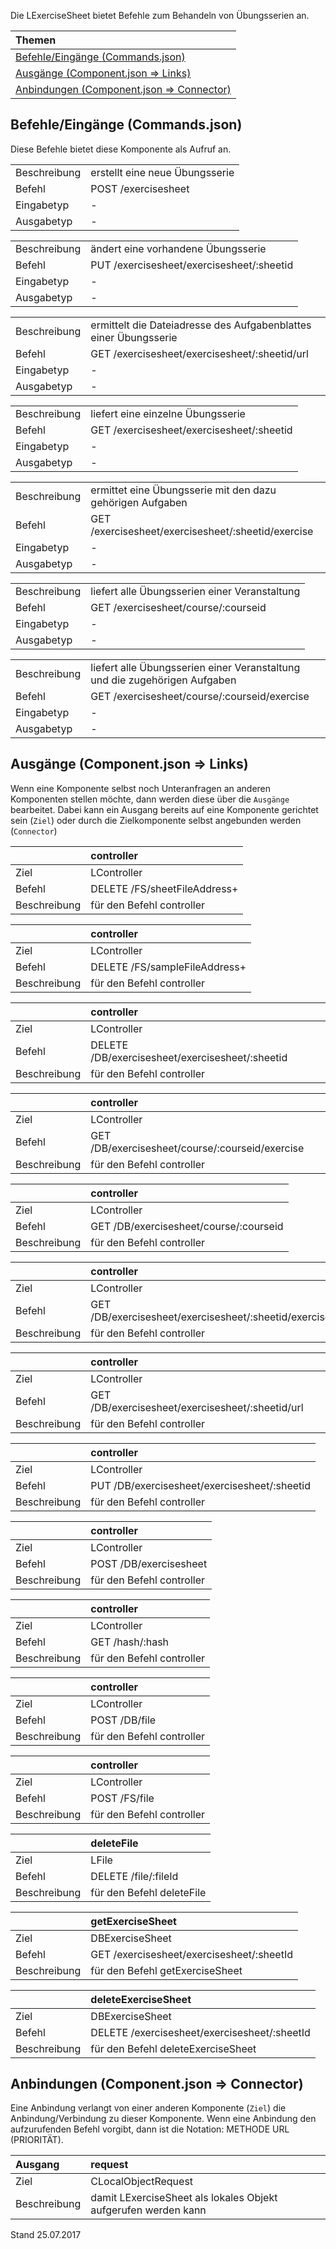 <!--
  - @file de.md
  -
  - @license http://www.gnu.org/licenses/gpl-3.0.html GPL version 3
  -
  - @package OSTEPU (https://github.com/ostepu/ostepu-core)
  - @since -
  -
  - @author Till Uhlig <till.uhlig@student.uni-halle.de>
  - @date 2017
  -
 -->

Die LExerciseSheet bietet Befehle zum Behandeln von Übungsserien an.

| Themen |
| :- |
| [Befehle/Eingänge (Commands.json)](#eingaenge) |
| [Ausgänge (Component.json => Links)](#ausgaenge) |
| [Anbindungen (Component.json => Connector)](#anbindungen) |

## <a name='eingaenge'></a>Befehle/Eingänge (Commands.json)
Diese Befehle bietet diese Komponente als Aufruf an.

|||
| :----------- |:----- |
|Beschreibung| erstellt eine neue Übungsserie|
|Befehl| POST /exercisesheet|
|Eingabetyp| -|
|Ausgabetyp| -|

|||
| :----------- |:----- |
|Beschreibung| ändert eine vorhandene Übungsserie|
|Befehl| PUT /exercisesheet/exercisesheet/:sheetid|
|Eingabetyp| -|
|Ausgabetyp| -|

|||
| :----------- |:----- |
|Beschreibung| ermittelt die Dateiadresse des Aufgabenblattes einer Übungsserie|
|Befehl| GET /exercisesheet/exercisesheet/:sheetid/url|
|Eingabetyp| -|
|Ausgabetyp| -|

|||
| :----------- |:----- |
|Beschreibung| liefert eine einzelne Übungsserie|
|Befehl| GET /exercisesheet/exercisesheet/:sheetid|
|Eingabetyp| -|
|Ausgabetyp| -|

|||
| :----------- |:----- |
|Beschreibung| ermittet eine Übungsserie mit den dazu gehörigen Aufgaben|
|Befehl| GET /exercisesheet/exercisesheet/:sheetid/exercise|
|Eingabetyp| -|
|Ausgabetyp| -|

|||
| :----------- |:----- |
|Beschreibung| liefert alle Übungsserien einer Veranstaltung|
|Befehl| GET /exercisesheet/course/:courseid|
|Eingabetyp| -|
|Ausgabetyp| -|

|||
| :----------- |:----- |
|Beschreibung| liefert alle Übungsserien einer Veranstaltung und die zugehörigen Aufgaben|
|Befehl| GET /exercisesheet/course/:courseid/exercise|
|Eingabetyp| -|
|Ausgabetyp| -|


## <a name='ausgaenge'></a>Ausgänge (Component.json => Links)
Wenn eine Komponente selbst noch Unteranfragen an anderen Komponenten stellen möchte, dann werden diese über die `Ausgänge` bearbeitet.
Dabei kann ein Ausgang bereits auf eine Komponente gerichtet sein (`Ziel`) oder durch die Zielkomponente selbst angebunden werden (`Connector`)

||controller|
| :----------- |:----- |
|Ziel| LController|
|Befehl| DELETE /FS/sheetFileAddress+|
|Beschreibung| für den Befehl controller|

||controller|
| :----------- |:----- |
|Ziel| LController|
|Befehl| DELETE /FS/sampleFileAddress+|
|Beschreibung| für den Befehl controller|

||controller|
| :----------- |:----- |
|Ziel| LController|
|Befehl| DELETE /DB/exercisesheet/exercisesheet/:sheetid|
|Beschreibung| für den Befehl controller|

||controller|
| :----------- |:----- |
|Ziel| LController|
|Befehl| GET /DB/exercisesheet/course/:courseid/exercise|
|Beschreibung| für den Befehl controller|

||controller|
| :----------- |:----- |
|Ziel| LController|
|Befehl| GET /DB/exercisesheet/course/:courseid|
|Beschreibung| für den Befehl controller|

||controller|
| :----------- |:----- |
|Ziel| LController|
|Befehl| GET /DB/exercisesheet/exercisesheet/:sheetid/exercise|
|Beschreibung| für den Befehl controller|

||controller|
| :----------- |:----- |
|Ziel| LController|
|Befehl| GET /DB/exercisesheet/exercisesheet/:sheetid/url|
|Beschreibung| für den Befehl controller|

||controller|
| :----------- |:----- |
|Ziel| LController|
|Befehl| PUT /DB/exercisesheet/exercisesheet/:sheetid|
|Beschreibung| für den Befehl controller|

||controller|
| :----------- |:----- |
|Ziel| LController|
|Befehl| POST /DB/exercisesheet|
|Beschreibung| für den Befehl controller|

||controller|
| :----------- |:----- |
|Ziel| LController|
|Befehl| GET /hash/:hash|
|Beschreibung| für den Befehl controller|

||controller|
| :----------- |:----- |
|Ziel| LController|
|Befehl| POST /DB/file|
|Beschreibung| für den Befehl controller|

||controller|
| :----------- |:----- |
|Ziel| LController|
|Befehl| POST /FS/file|
|Beschreibung| für den Befehl controller|

||deleteFile|
| :----------- |:----- |
|Ziel| LFile|
|Befehl| DELETE /file/:fileId|
|Beschreibung| für den Befehl deleteFile|

||getExerciseSheet|
| :----------- |:----- |
|Ziel| DBExerciseSheet|
|Befehl| GET /exercisesheet/exercisesheet/:sheetId|
|Beschreibung| für den Befehl getExerciseSheet|

||deleteExerciseSheet|
| :----------- |:----- |
|Ziel| DBExerciseSheet|
|Befehl| DELETE /exercisesheet/exercisesheet/:sheetId|
|Beschreibung| für den Befehl deleteExerciseSheet|


## <a name='anbindungen'></a>Anbindungen (Component.json => Connector)
Eine Anbindung verlangt von einer anderen Komponente (`Ziel`) die Anbindung/Verbindung zu dieser Komponente.
Wenn eine Anbindung den aufzurufenden Befehl vorgibt, dann ist die Notation: METHODE URL (PRIORITÄT).

|Ausgang|request|
| :----------- |:----- |
|Ziel| CLocalObjectRequest|
|Beschreibung| damit LExerciseSheet als lokales Objekt aufgerufen werden kann|


Stand 25.07.2017
